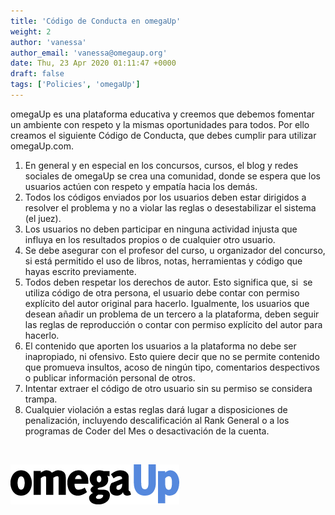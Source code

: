 ```yaml
---
title: 'Código de Conducta en omegaUp'
weight: 2
author: 'vanessa'
author_email: 'vanessa@omegaup.org'
date: Thu, 23 Apr 2020 01:11:47 +0000
draft: false
tags: ['Policies', 'omegaUp']
---
```


omegaUp es una plataforma educativa y creemos que debemos fomentar un ambiente con respeto y la mismas oportunidades para todos. Por ello creamos el siguiente Código de Conducta, que debes cumplir para utilizar omegaUp.com.

1.  En general y en especial en los concursos, cursos, el blog y redes sociales de omegaUp se crea una comunidad, donde se espera que los usuarios actúen con respeto y empatía hacia los demás.
2.  Todos los códigos enviados por los usuarios deben estar dirigidos a resolver el problema y no a violar las reglas o desestabilizar el sistema (el juez).
3.  Los usuarios no deben participar en ninguna actividad injusta que influya en los resultados propios o de cualquier otro usuario.
4.  Se debe asegurar con el profesor del curso, u organizador del concurso, si está permitido el uso de libros, notas, herramientas y código que hayas escrito previamente.
5.  Todos deben respetar los derechos de autor. Esto significa que, si  se utiliza código de otra persona, el usuario debe contar con permiso explícito del autor original para hacerlo. Igualmente, los usuarios que desean añadir un problema de un tercero a la plataforma, deben seguir las reglas de reproducción o contar con permiso explícito del autor para hacerlo.
6.  El contenido que aporten los usuarios a la plataforma no debe ser inapropiado, ni ofensivo. Esto quiere decir que no se permite contenido que promueva insultos, acoso de ningún tipo, comentarios despectivos o publicar información personal de otros.
7.  Intentar extraer el código de otro usuario sin su permiso se considera trampa.
8.  Cualquier violación a estas reglas dará lugar a disposiciones de penalización, incluyendo descalificación al Rank General o a los programas de Coder del Mes o desactivación de la cuenta.

 

[![](/images/logo-main-md.png)](/images/logo-main-md.png)